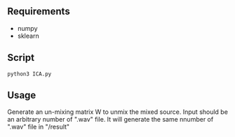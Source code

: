 ## Requirements
- numpy
- sklearn

## Script
```
python3 ICA.py
```

## Usage
Generate an un-mixing matrix W to unmix the mixed source.
Input should be an arbitrary number of ".wav" file.
It will generate the same nnumber of ".wav" file in "/result"
